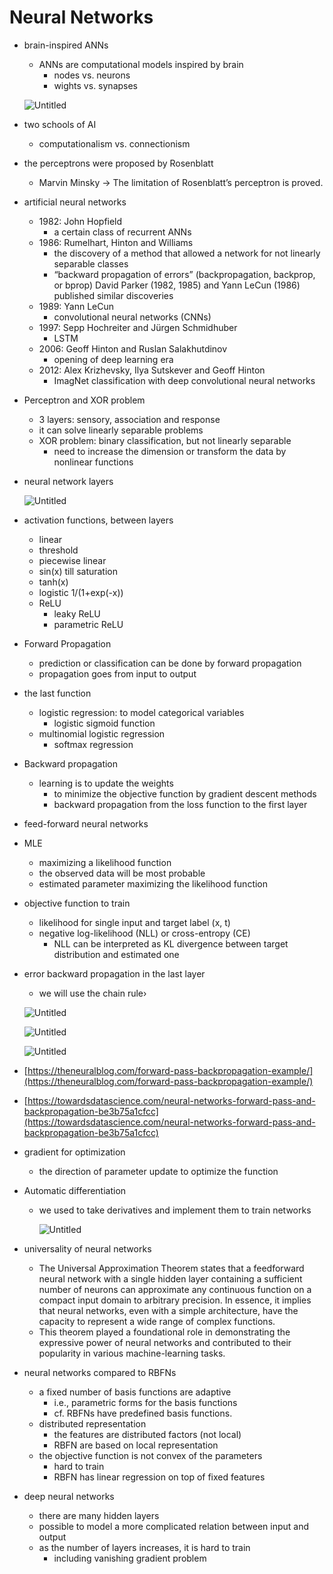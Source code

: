 # Neural Networks

- brain-inspired ANNs
    - ANNs are computational models inspired by brain
        - nodes vs. neurons
        - wights vs. synapses
    
    ![Untitled](Neural%20Networks%2074b0d25073fd45beaed2dcea5b67f61c/Untitled.png)
    
- two schools of AI
    - computationalism vs. connectionism
- the perceptrons were proposed by Rosenblatt
    - Marvin Minsky → The limitation of Rosenblatt’s perceptron is proved.
- artificial neural networks
    - 1982: John Hopfield
        - a certain class of recurrent ANNs
    - 1986: Rumelhart, Hinton and Williams
        - the discovery of a method that allowed a network for not linearly separable classes
        - “backward propagation of errors” (backpropagation, backprop, or bprop) 
        David Parker (1982, 1985) and Yann LeCun (1986) published similar discoveries
    - 1989: Yann LeCun
        - convolutional neural networks (CNNs)
    - 1997: Sepp Hochreiter and Jürgen Schmidhuber
        - LSTM
    - 2006: Geoff Hinton and Ruslan Salakhutdinov
        - opening of deep learning era
    - 2012: Alex Krizhevsky, Ilya Sutskever and Geoff Hinton
        - ImagNet classification with deep convolutional neural networks
- Perceptron and XOR problem
    - 3 layers: sensory, association and response
    - it can solve linearly separable problems
    - XOR problem: binary classification, but not linearly separable
        - need to increase the dimension or transform the data by nonlinear functions
- neural network layers
    
    ![Untitled](Neural%20Networks%2074b0d25073fd45beaed2dcea5b67f61c/Untitled%201.png)
    
- activation functions, between layers
    - linear
    - threshold
    - piecewise linear
    - sin(x) till saturation
    - tanh(x)
    - logistic 1/(1+exp(-x))
    - ReLU
        - leaky ReLU
        - parametric ReLU
- Forward Propagation
    - prediction or classification can be done by forward propagation
    - propagation goes from input to output
- the last function
    - logistic regression: to model categorical variables
        - logistic sigmoid function
    - multinomial logistic regression
        - softmax regression
- Backward propagation
    - learning is to update the weights
        - to minimize the objective function by gradient descent methods
        - backward propagation from the loss function to the first layer
- feed-forward neural networks
- MLE
    - maximizing a likelihood function
    - the observed data will be most probable
    - estimated parameter maximizing the likelihood function
- objective function to train
    - likelihood for single input and target label (x, t)
    - negative log-likelihood (NLL) or cross-entropy (CE)
        - NLL can be interpreted as KL divergence between target distribution and estimated one
- error backward propagation in the last layer
    - we will use the chain rule›
    
    ![Untitled](Neural%20Networks%2074b0d25073fd45beaed2dcea5b67f61c/Untitled%202.png)
    
    ![Untitled](Neural%20Networks%2074b0d25073fd45beaed2dcea5b67f61c/Untitled%203.png)
    
    ![Untitled](Neural%20Networks%2074b0d25073fd45beaed2dcea5b67f61c/Untitled%204.png)
    
- [https://theneuralblog.com/forward-pass-backpropagation-example/](https://theneuralblog.com/forward-pass-backpropagation-example/)
- [https://towardsdatascience.com/neural-networks-forward-pass-and-backpropagation-be3b75a1cfcc](https://towardsdatascience.com/neural-networks-forward-pass-and-backpropagation-be3b75a1cfcc)
- gradient for optimization
    - the direction of parameter update to optimize the function
- Automatic differentiation
    - we used to take derivatives and implement them to train networks
        
        ![Untitled](Neural%20Networks%2074b0d25073fd45beaed2dcea5b67f61c/Untitled%205.png)
        
- universality of neural networks
    - The Universal Approximation Theorem states that a feedforward neural network with a single hidden layer containing a sufficient number of neurons can approximate any continuous function on a compact input domain to arbitrary precision. In essence, it implies that neural networks, even with a simple architecture, have the capacity to represent a wide range of complex functions.
    - This theorem played a foundational role in demonstrating the expressive power of neural networks and contributed to their popularity in various machine-learning tasks.
- neural networks compared to RBFNs
    - a fixed number of basis functions are adaptive
        - i.e., parametric forms for the basis functions
        - cf. RBFNs have predefined basis functions.
    - distributed representation
        - the features are distributed factors (not local)
        - RBFN are based on local representation
    - the objective function is not convex of the parameters
        - hard to train
        - RBFN has linear regression on top of fixed features
- deep neural networks
    - there are many hidden layers
    - possible to model a more complicated relation between input and output
    - as the number of layers increases, it is hard to train
        - including vanishing gradient problem